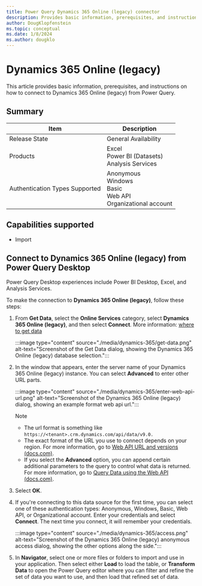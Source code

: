 ```yaml
---
title: Power Query Dynamics 365 Online (legacy) connector
description: Provides basic information, prerequisites, and instructions on how to connect to Dynamics 365 Online (legacy).
author: DougKlopfenstein
ms.topic: conceptual
ms.date: 1/8/2024
ms.author: dougklo
---
```


# Dynamics 365 Online (legacy)

This article provides basic information, prerequisites, and instructions on how to connect to Dynamics 365 Online (legacy) from Power Query.

## Summary

| Item | Description |
| ---- | ----------- |
| Release State | General Availability |
| Products | Excel <br/> Power BI (Datasets)<br/> Analysis Services|
| Authentication Types Supported | Anonymous<br/>Windows<br/>Basic<br/>Web API<br/>Organizational account |

## Capabilities supported

- Import

## Connect to Dynamics 365 Online (legacy) from Power Query Desktop

Power Query Desktop experiences include Power BI Desktop, Excel, and Analysis Services.

To make the connection to **Dynamics 365 Online (legacy)**, follow these steps:

1. From **Get Data**, select the **Online Services** category, select **Dynamics 365 Online (legacy)**, and then select **Connect**. More information: [where to get data](../where-to-get-data.md)

   :::image type="content" source="./media/dynamics-365/get-data.png" alt-text="Screenshot of the Get Data dialog, showing the Dynamics 365 Online (legacy) database selection.":::

1. In the window that appears, enter the server name of your Dynamics 365 Online (legacy) instance. You can select **Advanced** to enter other URL parts.

   :::image type="content" source="./media/dynamics-365/enter-web-api-url.png" alt-text="Screenshot of the Dynamics 365 Online (legacy) dialog, showing an example format web api url.":::

   > [!NOTE]
   > - The url format is something like `https://<tenant>.crm.dynamics.com/api/data/v9.0.`
   > - The exact format of the URL you use to connect depends on your region. For more information, go to [Web API URL and versions (docs.com)](/power-apps/developer/data-platform/webapi/compose-http-requests-handle-errors#web-api-url-and-versions).
   > - If you select the **Advanced** option, you can append certain additional parameters to the query to control what data is returned. For more information, go to [Query Data using the Web API (docs.com)](/power-apps/developer/data-platform/webapi/query-data-web-api).

1. Select **OK**.

1. If you're connecting to this data source for the first time, you can select one of these authentication types: Anonymous, Windows, Basic, Web API, or Organizational account. Enter your credentials and select **Connect**. The next time you connect, it will remember your credentials.

    :::image type="content" source="./media/dynamics-365/access.png" alt-text="Screenshot of the Dynamics 365 Online (legacy) anonymous access dialog, showing the other options along the side.":::

1. In **Navigator**, select one or more files or folders to import and use in your application. Then select either **Load** to load the table, or **Transform Data** to open the Power Query editor where you can filter and refine the set of data you want to use, and then load that refined set of data.
